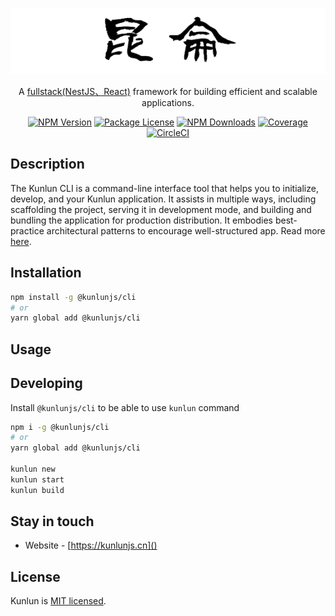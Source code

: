 <p align="center">
  <a href="http://kunlunjs.cn/" target="blank"><img src="logo.png" width="600" alt="Kunlun Logo" /></a>
</p>

<p align="center">A <a href="http://nodejs.org" target="blank">fullstack(NestJS、React)</a> framework for building efficient and scalable applications.</p>
    <p align="center">
<a href="https://www.npmjs.com/org/kunlunjs"><img src="https://img.shields.io/npm/v/@kunlunjs/cli.svg" alt="NPM Version" /></a>
<a href="https://www.npmjs.com/org/kunlunjs"><img src="https://img.shields.io/npm/l/@kunlunjs/cli.svg" alt="Package License" /></a>
<a href="https://www.npmjs.com/org/kunlunjs"><img src="https://img.shields.io/npm/dm/@kunlunjs/cli.svg" alt="NPM Downloads" /></a>
<a href="https://coveralls.io/github/kunlunjs/kunlun-cli?branch=master" target="_blank"><img src="https://coveralls.io/repos/github/kunlunjs/kunlun-cli/badge.svg?branch=master#9" alt="Coverage" /></a>
<a href="https://circleci.com/gh/kunlunjs/kunlun-cli" target="_blank"><img src="https://circleci.com/gh/kunlunjs/kunlun-cli.svg?style=svg" alt="CircleCI" /></a>

## Description

The Kunlun CLI is a command-line interface tool that helps you to initialize, develop, and your Kunlun application.
It assists in multiple ways, including scaffolding the project, serving it in development mode, and building and bundling the application for production distribution.
It embodies best-practice architectural patterns to encourage well-structured app. Read more [here]().

## Installation

```bash
npm install -g @kunlunjs/cli
# or
yarn global add @kunlunjs/cli
```

## Usage

## Developing

Install `@kunlunjs/cli` to be able to use `kunlun` command

```bash
npm i -g @kunlunjs/cli
# or
yarn global add @kunlunjs/cli

kunlun new
kunlun start
kunlun build
```

## Stay in touch

- Website - [https://kunlunjs.cn]()

## License

Kunlun is [MIT licensed](LICENSE).
